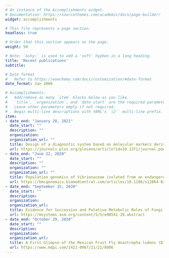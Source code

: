 ```yaml
---
# An instance of the Accomplishments widget.
# Documentation: https://sourcethemes.com/academic/docs/page-builder/
widget: accomplishments

# This file represents a page section.
headless: true

# Order that this section appears on the page.
weight: 50

# Note: `&shy;` is used to add a 'soft' hyphen in a long heading.
title: 'Recent publications'
subtitle:

# Date format
#   Refer to https://wowchemy.com/docs/customization/#date-format
date_format: Jan 2006

# Accomplishments.
#   Add/remove as many `item` blocks below as you like.
#   `title`, `organization`, and `date_start` are the required parameters.
#   Leave other parameters empty if not required.
#   Begin multi-line descriptions with YAML's `|2-` multi-line prefix.
item:
- date_end: "January 28, 2021"
  date_start: ""
  description: ""
  organization:
  organization_url: ""
  title: Design of a diagnostic system based on molecular markers derived from the ascomycetes pan-genome analysis: The case of Fusarium dieback disease
  url: https://journals.plos.org/plosone/article?id=10.1371/journal.pone.0246079
- date_end: "June 22, 2020"
  date_start: ""
  description: ""
  organization: ""
  organization_url: ""
  title: Population genomics of Vibrionaceae isolated from an endangered oasis reveals local adaptation after an environmental perturbation
  url: https://bmcgenomics.biomedcentral.com/articles/10.1186/s12864-020-06829-y
- date_end: "September 15, 2020"
  date_start: ""
  description: 
  organization: 
  organization_url: 
  title: Evidence for Succession and Putative Metabolic Roles of Fungi and Bacteria in the Farming Mutualism of the Ambrosia Beetle Xyleborus affinis
  url: https://msystems.asm.org/content/5/5/e00541-20.abstract
- date_end: "October 29, 2020"
  date_start: ""
  description: 
  organization: 
  organization_url: 
  title: A First Glimpse of the Mexican Fruit Fly Anastrepha ludens (Diptera: Tephritidae) Antenna Morphology and Proteome in Response to a Proteinaceous Attractant
  url: https://www.mdpi.com/1422-0067/21/21/8086
---
```

